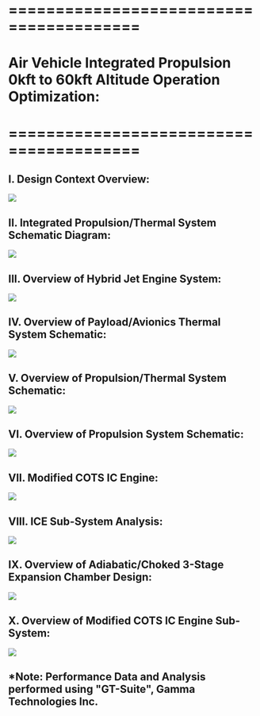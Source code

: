 # ========================================
# Air Vehicle Integrated Propulsion 0kft to 60kft Altitude Operation Optimization:
# ========================================

## I. Design Context Overview:

![](./images/image_01.png)

## 
## 
## II. Integrated Propulsion/Thermal System Schematic Diagram:

![](./images/image_02.png)

## 
## 
## III. Overview of Hybrid Jet Engine System:

![](./images/image_03.png)

## 
## 
## IV. Overview of Payload/Avionics Thermal System Schematic:

![](./images/image_04.png)

## 
## 
## V. Overview of Propulsion/Thermal System Schematic:

![](./images/image_05.png)

## 
## 
## VI. Overview of Propulsion System Schematic:

![](./images/image_06.png)

## 
## 
## VII. Modified COTS IC Engine:

![](./images/image_07.png)

## 
## 
## VIII. ICE Sub-System Analysis:

![](./images/image_08.png)

## 
## 
## IX. Overview of Adiabatic/Choked 3-Stage Expansion Chamber Design:

![](./images/image_09.png)

## 
## 
## X. Overview of Modified COTS IC Engine Sub-System:

![](./images/image_10.png)

## 
## *Note: Performance Data and Analysis performed using "GT-Suite", Gamma Technologies Inc.